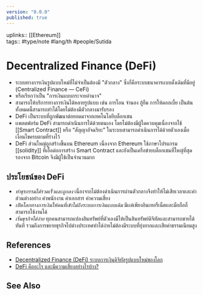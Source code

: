 ```yaml
---
version: "0.0.0"
published: true
---
```

uplinks:: [[Ethereum]]  
tags:: #type/note #lang/th #people/Sutida

# Decentralized Finance (DeFi)
- ระบบทางการเงินรูปแบบใหม่ที่ไม่จำเป็นต้องมี "ตัวกลาง" ซึ่งก็คือระบบธนาคารเเบบดั้งเดิมที่มีอยู่ (Centralized Finance — CeFi) 
- หรือเรียกว่าเป็น "การเงินแบบกระจายอำนาจ"
- สามารถให้บริการทางการเงินได้หลายรูปแบบ เช่น การโอน จำนอง กู้ยืม การให้ดอกเบี้ย เป็นต้น ทั้งหมดนี้สามารถทำได้โดยไม่ต้องมีตัวกลางมารับรอง
- DeFi เป็นระบบที่ถูกพัฒนาต่อยอดมาจากเทคโนโลยีบล็อกเชน
- เเพลตฟอร์ม DeFi สามารถดำเนินการได้ด้วยตนเอง โดยไม่ต้องมีผู้ใดควบคุมเนื่องจากใช้ [[Smart Contract]] หรือ “สัญญาอัจฉริยะ” ในระบบสามารถดำเนินการได้ด้วยตัวเองเมื่อเงื่อนไขครบตามที่ร่างไว้
- DeFi ส่วนใหญ่ถูกสร้างขึ้นบน Ethereum เนื่องจาก Ethereum ใช้ภาษาโปรแกรม [[solidity]] ที่เอื้อต่อการสร้าง Smart Contract และยังเป็นเครือข่ายบล็อกเชนที่ใหญ่ที่สุดรองจาก Bitcoin จึงมีผู้ใช้เป็นจำนวนมาก

## ประโยชน์ของ DeFi
- *ทำธุรกรรมได้รวดเร็วและถูกลง* 
เนื่องจากไม่ต้องดำเนินการผ่านตัวกลางจึงทำให้ไม่เสียเวลาเเละค่าส่วนต่างอย่าง ค่าพนักงาน ค่าเอกสาร ค่าความเสี่ยง 
-  *เปิดโลกทางการเงินให้คนที่เข้าไม่ถึงระบบการเงินแบบเดิม*
มีเเค่เพียงอินเทอรืเน็ตเเละมือถือก็สามารถใช้งานได้
- *เริ่มธุรกิจได้ง่าย*
ทุกคนสามารถแปลงสินทรัพย์ที่ตัวเองมีให้เป็นสินทรัพย์ดิจิทัลเเละสามารถขายได้ทันที รวมถึงการขยายธุรกิจไปต่างประเทศทำได้ง่ายไม่ต้องมีระบบที่ยุ่งยากเเละเสียค่าธรรมเนียมสูง

## References
- [Decentralized Finance (DeFi) ระบบการเงินดิจิทัลรูปแบบใหม่ของโลก](https://zipmex.com/th/learn/decentralized-finance-defi-explained/)
- [DeFi คืออะไร และมีความเสี่ยงอย่างไรบ้าง?](https://www.bitkub.com/blog/whatisdefi-f6dc6916c9a8)

## See Also
